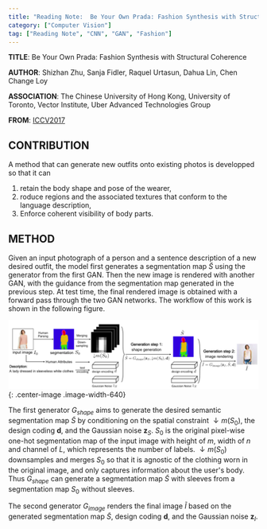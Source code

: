 ```yaml
---
title: "Reading Note:  Be Your Own Prada: Fashion Synthesis with Structural Coherence"
category: ["Computer Vision"]
tag: ["Reading Note", "CNN", "GAN", "Fashion"]
---
```


**TITLE**: Be Your Own Prada: Fashion Synthesis with Structural Coherence

**AUTHOR**: Shizhan Zhu, Sanja Fidler, Raquel Urtasun, Dahua Lin, Chen Change Loy

**ASSOCIATION**: The Chinese University of Hong Kong, University of Toronto, Vector Institute, Uber Advanced Technologies Group

**FROM**: [ICCV2017](http://personal.ie.cuhk.edu.hk/~ccloy/files/iccv_2017_fashiongan.pdf)

## CONTRIBUTION ##

A method that can generate new outfits onto existing photos is developped so that it can 

1. retain the body shape and pose of the wearer,
2. roduce regions and the associated textures that conform to the language description, 
3. Enforce coherent visibility of body parts.

## METHOD ##

Given an input photograph of a person and a sentence description of a new desired outfit, the model first generates a segmentation map $\tilde{S}$ using the generator from the first GAN. Then the new image is rendered with another GAN, with the guidance from the segmentation map generated in the previous step. At test time, the final rendered image is obtained with a forward pass through the two GAN networks. The workflow of this work is shown in the following figure.

![Framework](https://raw.githubusercontent.com/joshua19881228/my_blogs/master/Computer_Vision/Reading_Note/figures/Reading_Note_20171031_DeepFashion.png "Framework"){: .center-image .image-width-640}

The first generator $G_{shape}$ aims to generate the desired semantic segmentation map $\tilde{S}$ by conditioning on the spatial constraint $\downarrow m(S_0)$, the design coding $\textbf{d}$, and the Gaussian noise $\textbf{z}_S$. $S_{0}$ is the original pixel-wise one-hot segmentation map of the input image with height of $m$, width of $n$ and channel of $L$, which represents the number of labels. $\downarrow m(S_0)$ downsamples and merges $S_{0}$ so that it is agnostic of the clothing worn in the original image, and only captures information about the user's body. Thus $G_{shape}$ can generate a segmentation map $\tilde{S}$ with sleeves from a segmentation map $S_{0}$ without sleeves.

The second generator $G_{image}$ renders the final image $\tilde{I}$ based on the generated segmentation map $\tilde{S}$, design coding $\textbf{d}$, and the Gaussian noise $\textbf{z}_I$.